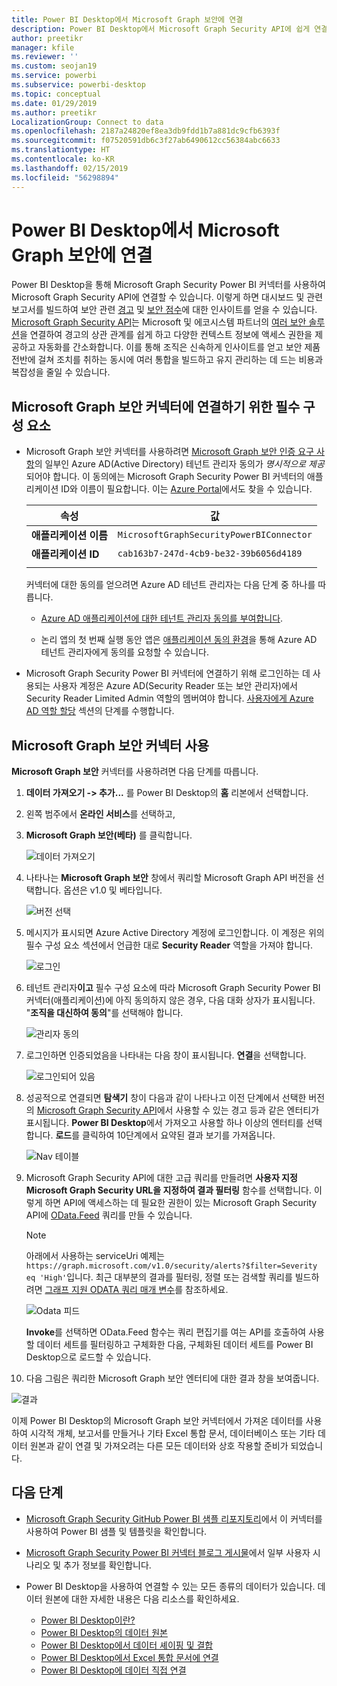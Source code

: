 ```yaml
---
title: Power BI Desktop에서 Microsoft Graph 보안에 연결
description: Power BI Desktop에서 Microsoft Graph Security API에 쉽게 연결
author: preetikr
manager: kfile
ms.reviewer: ''
ms.custom: seojan19
ms.service: powerbi
ms.subservice: powerbi-desktop
ms.topic: conceptual
ms.date: 01/29/2019
ms.author: preetikr
LocalizationGroup: Connect to data
ms.openlocfilehash: 2187a24820ef8ea3db9fdd1b7a881dc9cfb6393f
ms.sourcegitcommit: f07520591db6c3f27ab6490612cc56384abc6633
ms.translationtype: HT
ms.contentlocale: ko-KR
ms.lasthandoff: 02/15/2019
ms.locfileid: "56298894"
---
```

# <a name="connect-to-microsoft-graph-security-in-power-bi-desktop"></a>Power BI Desktop에서 Microsoft Graph 보안에 연결

Power BI Desktop을 통해 Microsoft Graph Security Power BI 커넥터를 사용하여 Microsoft Graph Security API에 연결할 수 있습니다. 이렇게 하면 대시보드 및 관련 보고서를 빌드하여 보안 관련 [경고](https://docs.microsoft.com/graph/api/resources/alert?view=graph-rest-1.0) 및 [보안 점수](https://docs.microsoft.com/graph/api/resources/securescores?view=graph-rest-beta)에 대한 인사이트를 얻을 수 있습니다. [Microsoft Graph Security API](https://aka.ms/graphsecuritydocs)는 Microsoft 및 에코시스템 파트너의 [여러 보안 솔루션](https://aka.ms/graphsecurityalerts)을 연결하여 경고의 상관 관계를 쉽게 하고 다양한 컨텍스트 정보에 액세스 권한을 제공하고 자동화를 간소화합니다. 이를 통해 조직은 신속하게 인사이트를 얻고 보안 제품 전반에 걸쳐 조치를 취하는 동시에 여러 통합을 빌드하고 유지 관리하는 데 드는 비용과 복잡성을 줄일 수 있습니다.

## <a name="prerequisites-to-connect-with-the-microsoft-graph-security-connector"></a>Microsoft Graph 보안 커넥터에 연결하기 위한 필수 구성 요소

* Microsoft Graph 보안 커넥터를 사용하려면 [Microsoft Graph 보안 인증 요구 사항](https://aka.ms/graphsecurityauth)의 일부인 Azure AD(Active Directory) 테넌트 관리자 동의가 *명시적으로 제공*되어야 합니다. 이 동의에는 Microsoft Graph Security Power BI 커넥터의 애플리케이션 ID와 이름이 필요합니다. 이는 [Azure Portal](https://portal.azure.com)에서도 찾을 수 있습니다.

   | 속성 | 값 |
   |----------|-------|
   | **애플리케이션 이름** | `MicrosoftGraphSecurityPowerBIConnector` |
   | **애플리케이션 ID** | `cab163b7-247d-4cb9-be32-39b6056d4189` |
   |||

   커넥터에 대한 동의를 얻으려면 Azure AD 테넌트 관리자는 다음 단계 중 하나를 따릅니다.

   * [Azure AD 애플리케이션에 대한 테넌트 관리자 동의를 부여합니다](https://docs.microsoft.com/azure/active-directory/develop/v2-permissions-and-consent).

   * 논리 앱의 첫 번째 실행 동안 앱은 [애플리케이션 동의 환경](https://docs.microsoft.com/azure/active-directory/develop/application-consent-experience)을 통해 Azure AD 테넌트 관리자에게 동의를 요청할 수 있습니다.
   
* Microsoft Graph Security Power BI 커넥터에 연결하기 위해 로그인하는 데 사용되는 사용자 계정은 Azure AD(Security Reader 또는 보안 관리자)에서 Security Reader Limited Admin 역할의 멤버여야 합니다. [사용자에게 Azure AD 역할 할당](https://docs.microsoft.com/graph/security-authorization#assign-azure-ad-roles-to-users) 섹션의 단계를 수행합니다. 

## <a name="using-the-microsoft-graph-security-connector"></a>Microsoft Graph 보안 커넥터 사용

**Microsoft Graph 보안** 커넥터를 사용하려면 다음 단계를 따릅니다.

1. **데이터 가져오기 -> 추가...** 를 Power BI Desktop의 **홈** 리본에서 선택합니다.
2. 왼쪽 범주에서 **온라인 서비스**를 선택하고,
3. **Microsoft Graph 보안(베타)** 를 클릭합니다.

    ![데이터 가져오기](media/desktop-connect-graph-security/GetData.PNG)
    
4. 나타나는 **Microsoft Graph 보안** 창에서 쿼리할 Microsoft Graph API 버전을 선택합니다. 옵션은 v1.0 및 베타입니다.

    ![버전 선택](media/desktop-connect-graph-security/selectVersion.PNG)
    
5. 메시지가 표시되면 Azure Active Directory 계정에 로그인합니다. 이 계정은 위의 필수 구성 요소 섹션에서 언급한 대로 **Security Reader** 역할을 가져야 합니다.

    ![로그인](media/desktop-connect-graph-security/SignIn.PNG)
    
6. 테넌트 관리자**이고** 필수 구성 요소에 따라 Microsoft Graph Security Power BI 커넥터(애플리케이션)에 아직 동의하지 않은 경우, 다음 대화 상자가 표시됩니다. "**조직을 대신하여 동의**"를 선택해야 합니다.

    ![관리자 동의](media/desktop-connect-graph-security/AdminConsent.PNG)
    
7. 로그인하면 인증되었음을 나타내는 다음 창이 표시됩니다. **연결**을 선택합니다.

    ![로그인되어 있음](media/desktop-connect-graph-security/SignedIn.PNG)
    
8. 성공적으로 연결되면 **탐색기** 창이 다음과 같이 나타나고 이전 단계에서 선택한 버전의 [Microsoft Graph Security API](https://aka.ms/graphsecuritydocs)에서 사용할 수 있는 경고 등과 같은 엔터티가 표시됩니다. **Power BI Desktop**에서 가져오고 사용할 하나 이상의 엔터티를 선택합니다. **로드**를 클릭하여 10단계에서 요약된 결과 보기를 가져옵니다.

   ![Nav 테이블](media/desktop-connect-graph-security/NavTable.PNG)
    
9. Microsoft Graph Security API에 대한 고급 쿼리를 만들려면 **사용자 지정 Microsoft Graph Security URL을 지정하여 결과 필터링** 함수를 선택합니다. 이렇게 하면 API에 액세스하는 데 필요한 권한이 있는 Microsoft Graph Security API에 [OData.Feed](https://docs.microsoft.com/power-bi/desktop-connect-odata) 쿼리를 만들 수 있습니다.

   > [!NOTE]
   > 아래에서 사용하는 serviceUri 예제는 `https://graph.microsoft.com/v1.0/security/alerts?$filter=Severity eq 'High'`입니다. 최근 대부분의 결과를 필터링, 정렬 또는 검색할 쿼리를 빌드하려면 [그래프 지원 ODATA 쿼리 매개 변수](https://docs.microsoft.com/graph/query-parameters)를 참조하세요.

   ![Odata 피드](media/desktop-connect-graph-security/ODataFeed.PNG)
    
   **Invoke**를 선택하면 OData.Feed 함수는 쿼리 편집기를 여는 API를 호출하여 사용할 데이터 세트를 필터링하고 구체화한 다음, 구체화된 데이터 세트를 Power BI Desktop으로 로드할 수 있습니다.

10. 다음 그림은 쿼리한 Microsoft Graph 보안 엔터티에 대한 결과 창을 보여줍니다.

   ![결과](media/desktop-connect-graph-security/Result.PNG)
    

이제 Power BI Desktop의 Microsoft Graph 보안 커넥터에서 가져온 데이터를 사용하여 시각적 개체, 보고서를 만들거나 기타 Excel 통합 문서, 데이터베이스 또는 기타 데이터 원본과 같이 연결 및 가져오려는 다른 모든 데이터와 상호 작용할 준비가 되었습니다.

## <a name="next-steps"></a>다음 단계
* [Microsoft Graph Security GitHub Power BI 샘플 리포지토리](https://aka.ms/graphsecuritypowerbiconnectorsamples)에서 이 커넥터를 사용하여 Power BI 샘플 및 템플릿을 확인합니다.

* [Microsoft Graph Security Power BI 커넥터 블로그 게시물](https://aka.ms/graphsecuritypowerbiconnectorblogpost)에서 일부 사용자 시나리오 및 추가 정보를 확인합니다.

* Power BI Desktop을 사용하여 연결할 수 있는 모든 종류의 데이터가 있습니다. 데이터 원본에 대한 자세한 내용은 다음 리소스를 확인하세요.

    * [Power BI Desktop이란?](desktop-what-is-desktop.md)
    * [Power BI Desktop의 데이터 원본](desktop-data-sources.md)
    * [Power BI Desktop에서 데이터 셰이핑 및 결합](desktop-shape-and-combine-data.md)
    * [Power BI Desktop에서 Excel 통합 문서에 연결](desktop-connect-excel.md)
    * [Power BI Desktop에 데이터 직접 연결](desktop-enter-data-directly-into-desktop.md)

